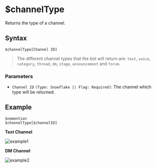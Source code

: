 # $channelType
Returns the type of a channel. 

## Syntax
```
$channelType[Channel ID]
```

> The different channel types that the bot will return are: `text`, `voice`, `category`, `thread`, `dm`, `stage`, `announcement` and `forum`.

### Parameters 
- `Channel ID` `(Type: Snowflake || Flag: Required)`: The channel which type will be returned.


## Example
```
$nomention
$channelType[$channelID]
```
**Text Channel**

![example1](https://user-images.githubusercontent.com/111157596/250920367-a11b2e62-deb7-44ef-a3aa-1e7975c61020.png)

**DM Channel**

![example2](https://user-images.githubusercontent.com/111157596/250920478-108e1b24-dfdc-4609-aedc-9ea328ac33fb.png)
